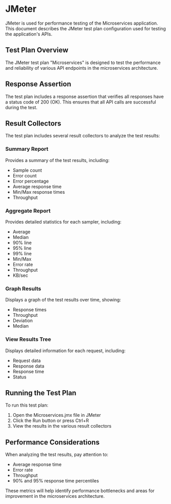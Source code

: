 # JMeter

JMeter is used for performance testing of the Microservices application. This document describes the JMeter test plan configuration used for testing the application's APIs.

## Test Plan Overview

The JMeter test plan "Microservices" is designed to test the performance and reliability of various API endpoints in the microservices architecture.


## Response Assertion

The test plan includes a response assertion that verifies all responses have a status code of 200 (OK). This ensures that all API calls are successful during the test.

## Result Collectors

The test plan includes several result collectors to analyze the test results:

### Summary Report

Provides a summary of the test results, including:
- Sample count
- Error count
- Error percentage
- Average response time
- Min/Max response times
- Throughput

### Aggregate Report

Provides detailed statistics for each sampler, including:
- Average
- Median
- 90% line
- 95% line
- 99% line
- Min/Max
- Error rate
- Throughput
- KB/sec

### Graph Results

Displays a graph of the test results over time, showing:
- Response times
- Throughput
- Deviation
- Median

### View Results Tree

Displays detailed information for each request, including:
- Request data
- Response data
- Response time
- Status

## Running the Test Plan

To run this test plan:

1. Open the Microservices.jmx file in JMeter
2. Click the Run button or press Ctrl+R
3. View the results in the various result collectors

## Performance Considerations

When analyzing the test results, pay attention to:

- Average response time
- Error rate
- Throughput
- 90% and 95% response time percentiles

These metrics will help identify performance bottlenecks and areas for improvement in the microservices architecture.
